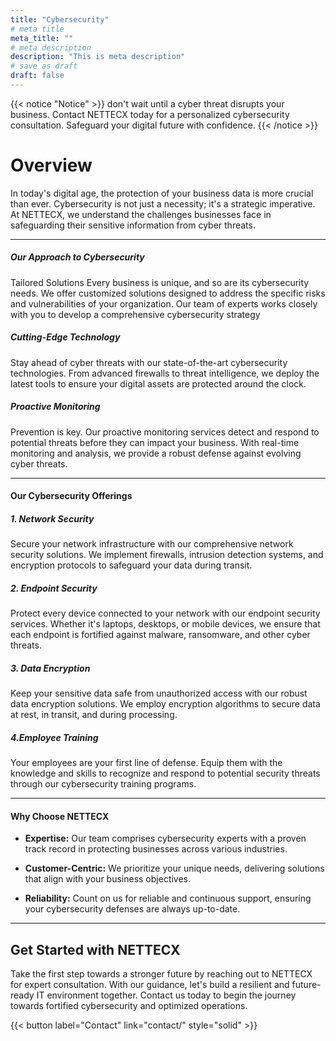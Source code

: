 ```yaml
---
title: "Cybersecurity"
# meta title
meta_title: ""
# meta description
description: "This is meta description"
# save as draft
draft: false
---
```

{{< notice "Notice" >}}
don't wait until a cyber threat disrupts your business. Contact NETTECX today for a personalized cybersecurity consultation. Safeguard your digital future with confidence.
{{< /notice >}}
# Overview

In today's digital age, the protection of your business data is more crucial than ever. Cybersecurity is not just a necessity; it's a strategic imperative. At NETTECX, we understand the challenges businesses face in safeguarding their sensitive information from cyber threats.

<hr>

##### Our Approach to Cybersecurity

 Tailored Solutions Every business is unique, and so are its cybersecurity needs. We offer customized solutions designed to address the specific risks and vulnerabilities of your organization. Our team of experts works closely with you to develop a comprehensive cybersecurity strategy


##### Cutting-Edge Technology

 Stay ahead of cyber threats with our state-of-the-art cybersecurity technologies. From advanced firewalls to threat intelligence, we deploy the latest tools to ensure your digital assets are protected around the clock.

##### Proactive Monitoring

Prevention is key. Our proactive monitoring services detect and respond to potential threats before they can impact your business. With real-time monitoring and analysis, we provide a robust defense against evolving cyber threats.

<hr>

#### Our Cybersecurity Offerings
##### 1. Network Security

Secure your network infrastructure with our comprehensive network security solutions. We implement firewalls, intrusion detection systems, and encryption protocols to safeguard your data during transit.

##### 2. Endpoint Security

Protect every device connected to your network with our endpoint security services. Whether it's laptops, desktops, or mobile devices, we ensure that each endpoint is fortified against malware, ransomware, and other cyber threats.

##### 3. Data Encryption

Keep your sensitive data safe from unauthorized access with our robust data encryption solutions. We employ encryption algorithms to secure data at rest, in transit, and during processing.

##### 4.Employee Training

Your employees are your first line of defense. Equip them with the knowledge and skills to recognize and respond to potential security threats through our cybersecurity training programs.

<hr>

#### Why Choose NETTECX
* **Expertise:** Our team comprises cybersecurity experts with a proven track record in protecting businesses across various industries.

* **Customer-Centric:** We prioritize your unique needs, delivering solutions that align with your business objectives.

* **Reliability:** Count on us for reliable and continuous support, ensuring your cybersecurity defenses are always up-to-date.

<hr>

## Get Started with NETTECX

Take the first step towards a stronger future by reaching out to NETTECX for expert consultation. With our guidance, let's build a resilient and future-ready IT environment together. Contact us today to begin the journey towards fortified cybersecurity and optimized operations.

{{< button label="Contact" link="contact/" style="solid" >}}
